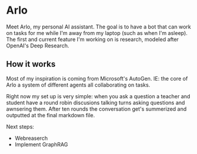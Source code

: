 # Arlo

Meet Arlo, my personal AI assistant. The goal is to have a bot that can work on tasks for me while I'm away from my laptop (such as when I'm asleep). The first and current feature I'm working on is research, modeled after OpenAI's Deep Research.

## How it works

Most of my inspiration is coming from Microsoft's AutoGen. IE: the core of Arlo a system of different agents all collaborating on tasks.

Right now my set up is very simple: when you ask a question a teacher and student have a round robin discusions talking turns asking questions and awnsering them. After ten rounds the conversation get's summerized and outputted at the final markdown file.

Next steps:
- Webreaserch
- Implement GraphRAG
